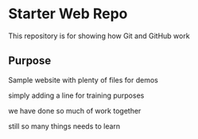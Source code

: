 # Starter Web Repo

This repository is for showing how Git and GitHub work

## Purpose

Sample website with plenty of files for demos

simply adding a line for training purposes

we have done so much of work together

still so many things needs to learn
